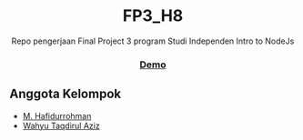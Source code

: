 <h1 align="center">FP3_H8</h1>

<div align="center">
   Repo pengerjaan Final Project 3 program Studi Independen Intro to NodeJs
</div>

<div align="center">
  <h3>
    <a href="https://final-tiga.herokuapp.com/">
      Demo
    </a>
  </h3>
</div>

## Anggota Kelompok
- [M. Hafidurrohman](https://github.com/HafidurR)
- [Wahyu Taqdirul Aziz](https://github.com/wahyutaqdirulaziz)


